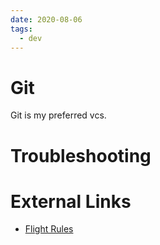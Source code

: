 ```yaml
---
date: 2020-08-06
tags:
  - dev
---
```


# Git

Git is my preferred vcs.

# Troubleshooting


# External Links

- [Flight Rules](https://github.com/k88hudson/git-flight-rules)
